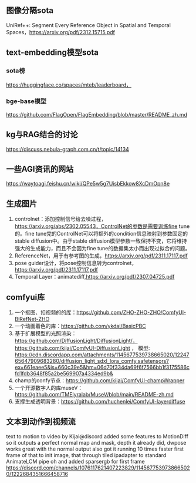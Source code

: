 ## 图像分隔sota
  UniRef++: Segment Every Reference Object in Spatial and Temporal Spaces，https://arxiv.org/pdf/2312.15715.pdf
## text-embedding模型sota
  ### sota榜
  https://huggingface.co/spaces/mteb/leaderboard，
  ### bge-base模型
  https://github.com/FlagOpen/FlagEmbedding/blob/master/README_zh.md

## kg与RAG结合的讨论
  https://discuss.nebula-graph.com.cn/t/topic/14134

## 一些AGI资讯的网站
  https://waytoagi.feishu.cn/wiki/QPe5w5g7UisbEkkow8XcDmOpn8e

## 生成图片
1. controlnet：添加控制信号给去噪过程，https://arxiv.org/abs/2302.05543，ControlNet的参数是需要训练fine tune的。fine tune完的ControlNet可以将额外的condition信息映射到参数固定的stable diffusion中。由于stable diffusion模型参数一致保持不变，它将维持强大的生成能力，而且不会因为fine tune的数据集太小而出现过拟合的问题。
2. ReferenceNet，用于有参考图的生成，https://arxiv.org/pdf/2311.17117.pdf
3. pose guider设计，将pose控制信息转为controlnet，https://arxiv.org/pdf/2311.17117.pdf
4. Temporal Layer：animatediff,https://arxiv.org/pdf/2307.04725.pdf

## comfyui库
1. 一个抠图、扣视频的的库：https://github.com/ZHO-ZHO-ZHO/ComfyUI-BiRefNet-ZHO
2. 一个动画着色的库：https://github.com/ykdai/BasicPBC
3. 基于扩展模型的光照渲染：https://github.com/DiffusionLight/DiffusionLight/，https://github.com/kijai/ComfyUI-DiffusionLight ， 模型: https://cdn.discordapp.com/attachments/1145677539738665020/1224765647909683280/diffusion_light_sdxl_lora_comfy.safetensors?ex=661eaee5&is=660c39e5&hm=06d70f334da69f6f7566bb1f3175586cfd1fdb3648f85a2be569907a4334ed9b&
4. champ的confy节点：https://github.com/kijai/ComfyUI-champWrapper
5. 一个开源数字人的库museV：https://github.com/TMElyralab/MuseV/blob/main/README-zh.md
6. 支撑生成透明背景：https://github.com/huchenlei/ComfyUI-layerdiffuse



## 文本到动作到视频流
text to motion to video by Kijai@discord
added some features to MotionDiff so it outputs a perfect normal map and mask, depth it already did, dwpose works great with the normal output
also got it running 10 times faster
first frame of that to init image, that through tiled ipadapter to standard AnimateLCM pipe
oh and added sparsergb for first frame
https://discord.com/channels/1076117621407223829/1145677539738665020/1222684351666458716

